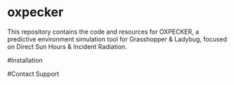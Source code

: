 # oxpecker
This repository contains the code and resources for OXPECKER, a predictive environment simulation tool for Grasshopper &amp; Ladybug, focused on Direct Sun Hours &amp; Incident Radiation.

#Installation


#Contact Support
